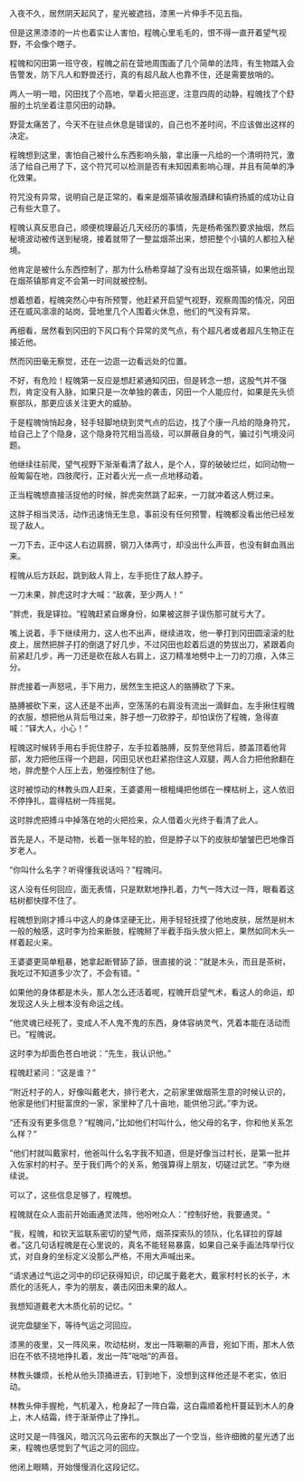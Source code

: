 入夜不久，居然阴天起风了，星光被遮挡，漆黑一片伸手不见五指。

但是这黑漆漆的一片也着实让人害怕，程魄心里毛毛的，恨不得一直开着望气视野，不会像个瞎子。

程魄和冈田第一班守夜，程魄之前在营地周围画了几个简单的法阵，有生物踏入会告警发，防下凡人和野兽还行，真的有超凡敌人也靠不住，还是需要放哨的。

两人一明一暗，冈田找了个高地，举着火把巡逻，注意四周的动静，程魄找了个舒服的土坑坐着注意冈田的动静。

野营太痛苦了，今天不在驻点休息是错误的，自己也不差时间，不应该做出这样的决定。

程魄想到这里，害怕自己被什么东西影响头脑，拿出康一凡给的一个清明符咒，激活了给自己用了下，这个符咒可以检测是否有未知因素影响心理，并且有简单的净化效果。

符咒没有异常，说明自己是正常的，看来是烟茶镇收服酒肆和镇府扬威的成功让自己有些大意了。

程魄认真反思自己，顺便梳理最近几天经历的事情，先是杨希强烈要求抽烟，然后秘境波动被传送到秘境，接着就带了一整盆烟茶出来，想把整个小镇的人都拉入秘境。

他肯定是被什么东西控制了，那为什么杨希穿越了没有出现在烟茶镇，如果他出现在烟茶镇那肯定不会第一时间就被控制。

想着想着，程魄突然心中有所预警，他赶紧开启望气视野，观察周围的情况，冈田还在威风凛凛的站岗，营地里几个人围着火休息，他们的气没有异常。

再细看，居然看到冈田的下风口有个异常的灵气点，有个超凡者或者超凡生物正在接近他。

然而冈田毫无察觉，还在一边逛一边看远处的位置。

不好，有危险！程魄第一反应是想赶紧通知冈田，但是转念一想，这股气并不强烈，肯定没有入脉，如果只是一次单独的袭击，冈田一个人能应付，如果是先头侦察部队，那更应该关注更大的威胁。

于是程魄悄悄起身，轻手轻脚地绕到灵气点的后边，找了个康一凡给的隐身符咒，给自己上了个隐身，这个隐身符咒相当高级，可以屏蔽自身的气，骗过引气境没问题。

他继续往前爬，望气视野下渐渐看清了敌人，是个人，穿的破破烂烂，如同动物一般匍匐在地，四肢爬行，正对着火光一点一点地移动着。

正当程魄想直接活捉他的时候，胖虎突然跳了起来，一刀就冲着这人劈过来。

这胖子相当灵活，动作迅速悄无生息，事前没有任何预警，程魄都没看出他已经发现了敌人。

一刀下去，正中这人右边肩膀，钢刀入体两寸，却没出什么声音，也没有鲜血溅出来。

程魄从后方跃起，跳到敌人背上，左手扼住了敌人脖子。

一刀未果，胖虎这时才大喊：“敌袭，至少两人！“

”胖虎，我是铎拉。“程魄赶紧自爆身份，如果被这胖子误伤那可就亏大了。

嘴上说着，手下继续用力，这人也不出声，继续进攻，他一拳打到冈田圆滚滚的肚皮上，居然把胖子打的倒退了好几步，不过冈田也趁着后退的势拔出刀，紧跟着向前紧赶几步，再一刀还是砍在敌人右肩上，这刀精准地劈中上一刀的刀痕，入体三分。

胖虎接着一声怒吼，手下用力，居然生生把这人的胳膊砍了下来。

胳膊被砍下来，这人还是不出声，空荡荡的右肩没有流出一滴鲜血，左手揪住程魄的衣服，想把他从背后甩过来，胖子想一刀砍脖子，却怕误伤了程魄，急得直喊：”铎大人，小心！“

程魄这时候转手用右手扼住脖子，左手拉着胳膊，反剪至他背后，膝盖顶着他背部，发力把他压得一个趔趄，冈田见状也赶紧抱住这人双腿，两人合力把他掀翻在地，胖虎整个人压上去，勉强控制住了他。

这时被惊动的林教头四人赶来，王婆婆用一根粗绳把他绑在一棵枯树上，这人依旧不停挣扎，震得枯树一阵摇晃。

这时胖虎把搏斗中掉落在地的火把捡来，众人借着火光终于看清了此人。

首先是人，不是动物，长着一张年轻的脸，但是脖子以下的皮肤却皱皱巴巴地像百岁老人。

”你叫什么名字？听得懂我说话吗？”程魄问。

这人没有任何回应，面无表情，只是默默地挣扎着，力气一阵大过一阵，眼看着这枯树都快撑不住了。

程魄想到刚才搏斗中这人的身体坚硬无比，用手轻轻抚摸了他地皮肤，居然是树木一般的触感，这时李为捡来断肢，程魄掰了半截手指头放火把上，果然如同木头一样着起火来。

王婆婆更简单粗暴，她拿起断臂舔了舔，很直接的说：”就是木头，而且是茶树，我吃过不知道多少次了，不会有错。“

如果他的身体都是木头，那人怎么还活着呢，程魄开启望气术，看这人的命运，却发现这人头上根本没有命运之线。

”他灵魂已经死了，变成人不人鬼不鬼的东西，身体容纳灵气，凭着本能在活动而已。“程魄说。

这时李为却面色苍白地说：“先生，我认识他。”

程魄赶紧问：“这是谁？”

“附近村子的人，好像叫戴老大，排行老大，之前家里做烟茶生意的时候认识的，他家是他们村挺富庶的一家，家里种了几十亩地，能供他习武。”李为说。

“还有没有更多信息？“程魄问，”比如他们村叫什么，他父母的名字，你和他关系怎么样？“

”他们村就叫戴家村，他爸叫什么名字我不知道，但是好像当过村长，是第一批并入佐家村的村子。至于我们两个的关系，勉强算得上朋友，切磋过武艺。“李为继续说。

可以了，这些信息足够了，程魄想。

程魄就在众人面前开始画通灵法阵，他吩咐众人：”控制好他，我要通灵。“

“我，程魄，和钦天监联系密切的望气师，烟茶探索队的领队，化名铎拉的穿越者。”这几句话程魄是在心里说的，真名不能轻易暴露，如果自己亲手画法阵举行仪式，对自身的坐标定义没那么严格，不用大声喊出来。

“请求通过气运之河中的印记获得知识，印记属于戴老大，戴家村村长的长子，木质化的活死人，李为的朋友，袭击冈田未果的敌人。

我想知道戴老大木质化前的记忆。“

说完盘腿坐下，等待气运之河回应。

漆黑的夜里，又一阵风来，吹动枯树，发出一阵唰唰的声音，宛如下雨，那木人依旧在不依不挠地挣扎着，发出一阵”咄咄“的声音。

林教头嫌烦，长枪从他头顶捅进去，钉到地下，没想到这样他还是不老实，依旧动。

林教头伸手握枪，气机灌入，枪身起了一阵白霜，这白霜顺着枪杆蔓延到木人的身上，木人结霜，终于渐渐停止了挣扎。

这时又是一阵强风，暗沉沉乌云密布的天飘出了一个空当，些许细微的星光透了出来，程魄也感觉到了气运之河的回应。

他闭上眼睛，开始慢慢消化这段记忆。